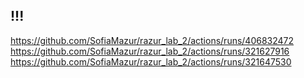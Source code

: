 !!!
---

https://github.com/SofiaMazur/razur_lab_2/actions/runs/406832472
https://github.com/SofiaMazur/razur_lab_2/actions/runs/321627916
https://github.com/SofiaMazur/razur_lab_2/actions/runs/321647530

